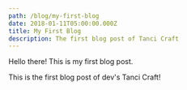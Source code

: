 ```yaml
---
path: /blog/my-first-blog
date: 2018-01-11T05:00:00.000Z
title: My First Blog
description: The first blog post of Tanci Craft
---
```

Hello there! This is my first blog post.

This is the first blog post of dev's Tanci Craft!
